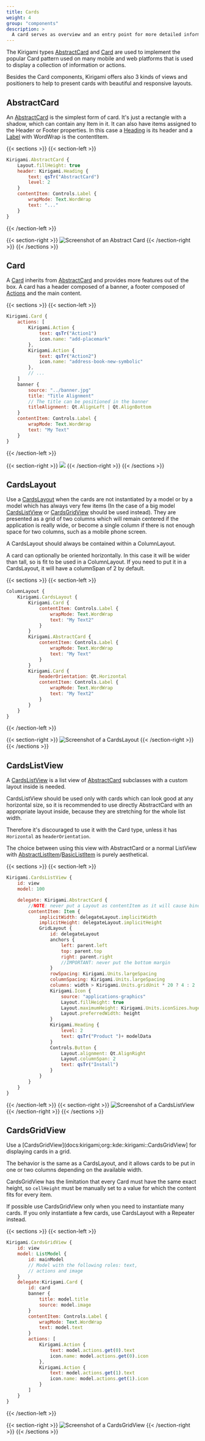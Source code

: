 ```yaml
---
title: Cards
weight: 4
group: "components"
description: >
  A card serves as overview and an entry point for more detailed information and can offer direct access to the most important actions on an item.
---
```



The Kirigami types [AbstractCard](docs:kirigami2;org::kde::kirigami::AbstractCard) and [Card](docs:kirigami2;org::kde::kirigami::Card) are used to implement the popular Card pattern used on many mobile and web platforms that is used to display a collection of information or actions.

Besides the Card components, Kirigami offers also 3 kinds of views and positioners to help to present cards with beautiful and responsive layouts.

## AbstractCard

An [AbstractCard](docs:kirigami2;org::kde::kirigami::Card) is the simplest form of card. It's just a rectangle with a shadow, which can contain any Item in it. It can also have items assigned to the Header or Footer properties. In this case a [Heading](docs:kirigami2;org::kde::kirigami::Heading) is its header and a [Label](docs:qtquickcontrols;QtQuick.Controls.Label) with WordWrap is the contentItem.

{{< sections >}}
{{< section-left >}}
```qml
Kirigami.AbstractCard {
    Layout.fillHeight: true
    header: Kirigami.Heading {
        text: qsTr("AbstractCard")
        level: 2
    }
    contentItem: Controls.Label {
        wrapMode: Text.WordWrap
        text: "..."
    }
}
```
{{< /section-left >}}

{{< section-right >}}
![Screenshot of an Abstract Card](abstract-card.png)
{{< /section-right >}}
{{< /sections >}}


## Card

A [Card](docs:kirigami2;org::kde::kirigami::Card) inherits from [AbstractCard](docs:kirigami2;org::kde::kirigami::AbstractCard) and provides more features out of the box. A card has a header composed of a banner, a footer composed of [Actions](docs:kirigami2;org::kde::kirigami::Action) and the main content.

{{< sections >}}
{{< section-left >}}
```qml
Kirigami.Card {
    actions: [
        Kirigami.Action {
            text: qsTr("Action1")
            icon.name: "add-placemark"
        },
        Kirigami.Action {
            text: qsTr("Action2")
            icon.name: "address-book-new-symbolic"
        },
        // ...
    ]
    banner {
        source: "../banner.jpg"
        title: "Title Alignment"
        // The title can be positioned in the banner
        titleAlignment: Qt.AlignLeft | Qt.AlignBottom
    }
    contentItem: Controls.Label {
        wrapMode: Text.WordWrap
        text: "My Text"
    }
}

```
{{< /section-left >}}

{{< section-right >}}
![](card1.png)
{{< /section-right >}}
{{< /sections >}}

## CardsLayout

Use a [CardsLayout](docs:kirigami2;org::kde::kirigami::CardsLayout) when the cards are not instantiated by a model or by a model which has always very few items (In the case of a big model [CardsListView](docs:kirigami2;org::kde::kirigami::CardsListView) or [CardsGridView](docs:kirigami2;org::kde::kirigami::CardsGridView) should be used instead). They are presented as a grid of two columns which will remain centered if the application is really wide, or become a single column if there is not enough space for two columns, such as a mobile phone screen.

A CardsLayout should always be contained within a ColumnLayout.

A card can optionally be oriented horizontally. In this case it will be wider than tall, so is fit to be used in a ColumnLayout. If you need to put it in a CardsLayout, it will have a columnSpan of 2 by default.

{{< sections >}}
{{< section-left >}}
```qml
ColumnLayout {
    Kirigami.CardsLayout {
        Kirigami.Card {
            contentItem: Controls.Label {
                wrapMode: Text.WordWrap
                text: "My Text2"
            }
        }
        Kirigami.AbstractCard { 
            contentItem: Controls.Label {
                wrapMode: Text.WordWrap
                text: "My Text"
            }
        }
        Kirigami.Card {
            headerOrientation: Qt.Horizontal
            contentItem: Controls.Label {
                wrapMode: Text.WordWrap
                text: "My Text2"
            }
        }
    }
}
```
{{< /section-left >}}

{{< section-right >}}
![Screenshot of a CardsLayout](cardslayout.png)
{{< /section-right >}}
{{< /sections >}}

## CardsListView

A [CardsListView](docs:kirigami2;org::kde::kirigami::CardsListView) is a list view of [AbstractCard](docs:kirigami2;org::kde::kirigami::AbstractCard) subclasses with a custom layout inside is needed.

CardsListView should be used only with cards which can look good at any horizontal size, so it is recommended to use directly AbstractCard with an appropriate layout inside, because they are stretching for the whole list width.

Therefore it's discouraged to use it with the Card type, unless it has `Horizontal` as `headerOrientation`.

The choice between using this view with AbstractCard or a normal ListView with [AbstractListItem](docs:kirigami2;org::kde::kirigami::AbstractListItem)/[BasicListItem](docs:kirigami2;org::kde::kirigami::BasicListItem) is purely aesthetical.

{{< sections >}}
{{< section-left >}}
```qml
Kirigami.CardsListView {
    id: view
    model: 100

    delegate: Kirigami.AbstractCard {
        //NOTE: never put a Layout as contentItem as it will cause binding loops
        contentItem: Item {
            implicitWidth: delegateLayout.implicitWidth
            implicitHeight: delegateLayout.implicitHeight
            GridLayout {
                id: delegateLayout
                anchors {
                    left: parent.left
                    top: parent.top
                    right: parent.right
                    //IMPORTANT: never put the bottom margin
                }
                rowSpacing: Kirigami.Units.largeSpacing
                columnSpacing: Kirigami.Units.largeSpacing
                columns: width > Kirigami.Units.gridUnit * 20 ? 4 : 2
                Kirigami.Icon {
                    source: "applications-graphics"
                    Layout.fillHeight: true
                    Layout.maximumHeight: Kirigami.Units.iconSizes.huge
                    Layout.preferredWidth: height
                }
                Kirigami.Heading {
                    level: 2
                    text: qsTr("Product ")+ modelData
                }
                Controls.Button {
                    Layout.alignment: Qt.AlignRight
                    Layout.columnSpan: 2 
                    text: qsTr("Install")
                }
            }
        }
    }
}
```
{{< /section-left >}}
{{< section-right >}}
![Screenshot of a CardsListView](cardslistview.png)
{{< /section-right >}}
{{< /sections >}}

## CardsGridView

Use a [CardsGridView](docs:kirigami;org::kde::kirigami::CardsGridView] for displaying cards in a grid.

The behavior is the same as a CardsLayout, and it allows cards to be put in one or two columns depending on the available width.

CardsGridView has the limitation that every Card must have the same exact height, so `cellHeight` must be manually set to a value for which the content fits for every item.

If possible use CardsGridView only when you need to instantiate many cards. If you only instantiate a few cards, use CardsLayout with a Repeater instead.

{{< sections >}}
{{< section-left >}}
```qml
Kirigami.CardsGridView {
    id: view
    model: ListModel {
        id: mainModel
        // Model with the following roles: text,
        // actions and image
    }
    delegate:Kirigami.Card {
        id: card
        banner {
            title: model.title
            source: model.image
        }
        contentItem: Controls.Label {
            wrapMode: Text.WordWrap
            text: model.text
        }
        actions: [
            Kirigami.Action {
                text: model.actions.get(0).text
                icon.name: model.actions.get(0).icon
            },
            Kirigami.Action {
                text: model.actions.get(1).text
                icon.name: model.actions.get(1).icon
            }
        ]
    }
}

```
{{< /section-left >}}

{{< section-right >}}
![Screenshot of a CardsGridView](cardsgridview.png)
{{< /section-right >}}
{{< /sections >}}
